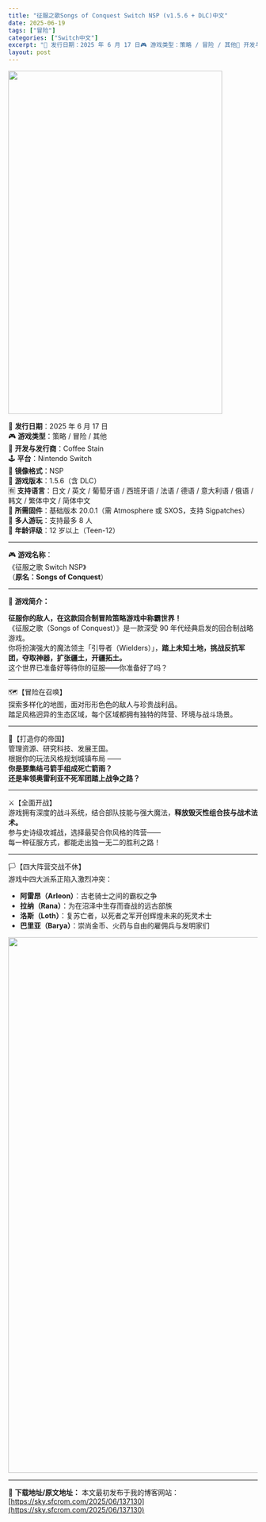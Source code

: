 ```yaml
---
title: "征服之歌Songs of Conquest Switch NSP (v1.5.6 + DLC)中文"
date: 2025-06-19
tags: ["冒险"]
categories: ["Switch中文"]
excerpt: "📅 发行日期：2025 年 6 月 17 日🎮 游戏类型：策略 / 冒险 / 其他🏢 开发与发行商：Coffee Stain🕹️ 平台：Nintendo Switch💾 镜像格式：NSP🧩 游戏版本：1.5.6（含 DLC）🈶 支持语言：日文 / 英文 / 葡萄牙语 / 西班牙语 / 法语 / 德语&hellip;"
layout: post
---
```


<img class="aligncenter size-full wp-image-137127" src="https://sky.sfcrom.com/wp-content/uploads/2025/06/2025061911202110.webp" alt="" width="432" height="692" />
<p data-start="39" data-end="387">📅 <strong data-start="42" data-end="50">发行日期</strong>：2025 年 6 月 17 日<br data-start="66" data-end="69" />🎮 <strong data-start="72" data-end="80">游戏类型</strong>：策略 / 冒险 / 其他<br data-start="93" data-end="96" />🏢 <strong data-start="99" data-end="109">开发与发行商</strong>：Coffee Stain<br data-start="122" data-end="125" />🕹️ <strong data-start="129" data-end="135">平台</strong>：Nintendo Switch<br data-start="151" data-end="154" />💾 <strong data-start="157" data-end="165">镜像格式</strong>：NSP<br data-start="169" data-end="172" />🧩 <strong data-start="175" data-end="183">游戏版本</strong>：1.5.6（含 DLC）<br data-start="196" data-end="199" />🈶 <strong data-start="202" data-end="210">支持语言</strong>：日文 / 英文 / 葡萄牙语 / 西班牙语 / 法语 / 德语 / 意大利语 / 俄语 / 韩文 / 繁体中文 / 简体中文<br data-start="273" data-end="276" />🔧 <strong data-start="279" data-end="287" data-is-only-node="">所需固件</strong>：基础版本 20.0.1（需 Atmosphere 或 SXOS，支持 Sigpatches）<br data-start="334" data-end="337" />👥 <strong data-start="340" data-end="348">多人游玩</strong>：支持最多 8 人<br data-start="357" data-end="360" />📛 <strong data-start="363" data-end="371">年龄评级</strong>：12 岁以上（Teen-12）</p>


<hr data-start="389" data-end="392" />
<p data-start="394" data-end="455">🎮 <strong data-start="397" data-end="405">游戏名称</strong>：<br data-start="406" data-end="409" />《征服之歌 Switch NSP》<br data-start="426" data-end="429" />（<strong data-start="430" data-end="454">原名：Songs of Conquest</strong>）</p>


<hr data-start="457" data-end="460" />
<p data-start="462" data-end="474">📖 <strong data-start="465" data-end="474">游戏简介：</strong></p>
<p data-start="476" data-end="646"><strong data-start="476" data-end="505">征服你的敌人，在这款回合制冒险策略游戏中称霸世界！</strong><br data-start="505" data-end="508" />《征服之歌（Songs of Conquest）》是一款深受 90 年代经典启发的回合制战略游戏。<br data-start="557" data-end="560" />你将扮演强大的魔法领主「引导者（Wielders）」，<strong data-start="587" data-end="620">踏上未知土地，挑战反抗军团，夺取神器，扩张疆土，开疆拓土。</strong><br data-start="620" data-end="623" />这个世界已准备好等待你的征服——你准备好了吗？</p>


<hr data-start="648" data-end="651" />
<p data-start="653" data-end="727">🗺️【冒险在召唤】<br data-start="663" data-end="666" />探索多样化的地图，面对形形色色的敌人与珍贵战利品。<br data-start="691" data-end="694" />踏足风格迥异的生态区域，每个区域都拥有独特的阵营、环境与战斗场景。</p>


<hr data-start="729" data-end="732" />
<p data-start="734" data-end="830">🏰【打造你的帝国】<br data-start="744" data-end="747" />管理资源、研究科技、发展王国。<br data-start="762" data-end="765" />根据你的玩法风格规划城镇布局 ——<br data-start="782" data-end="785" /><strong data-start="785" data-end="804">你是要集结弓箭手组成死亡箭雨？</strong><br data-start="804" data-end="807" /><strong data-start="807" data-end="830">还是率领奥雷利亚不死军团踏上战争之路？</strong></p>


<hr data-start="832" data-end="835" />
<p data-start="837" data-end="940">⚔️【全面开战】<br data-start="845" data-end="848" />游戏拥有深度的战斗系统，结合部队技能与强大魔法，<strong data-start="872" data-end="890">释放毁灭性组合技与战术法术。</strong><br data-start="890" data-end="893" />参与史诗级攻城战，选择最契合你风格的阵营——<br data-start="915" data-end="918" />每一种征服方式，都能走出独一无二的胜利之路！</p>


<hr data-start="942" data-end="945" />
<p data-start="947" data-end="978">🏳️【四大阵营交战不休】<br data-start="960" data-end="963" />游戏中四大派系正陷入激烈冲突：</p>

<ul>
 	<li data-start="982" data-end="1011"><strong data-start="982" data-end="997">阿雷昂（Arleon）</strong>：古老骑士之间的霸权之争</li>
 	<li data-start="1014" data-end="1044"><strong data-start="1014" data-end="1026">拉纳（Rana）</strong>：为在沼泽中生存而奋战的远古部族</li>
 	<li data-start="1047" data-end="1083"><strong data-start="1047" data-end="1059">洛斯（Loth）</strong>：复苏亡者，以死者之军开创辉煌未来的死灵术士</li>
 	<li data-start="1086" data-end="1122"><strong data-start="1086" data-end="1100">巴里亚（Barya）</strong>：崇尚金币、火药与自由的雇佣兵与发明家们</li>
</ul>
<img class="aligncenter size-full wp-image-137125" src="https://sky.sfcrom.com/wp-content/uploads/2025/06/2025061911202142.webp" alt="" width="1920" height="1080" />

---
📖 **下载地址/原文地址：** 本文最初发布于我的博客网站：[https://sky.sfcrom.com/2025/06/137130](https://sky.sfcrom.com/2025/06/137130)
